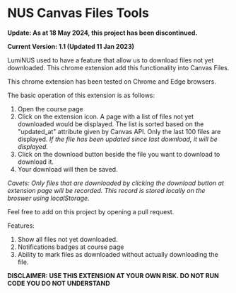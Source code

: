 # NUS Canvas Files Tools

__Update: As at 18 May 2024, this project has been discontinued.__

__Current Version:  1.1 (Updated 11 Jan 2023)__

LumiNUS used to have a feature that allow us to download files not yet downloaded. This chrome extension add this functionality into Canvas Files.

This chrome extension has been tested on Chrome and Edge browsers.

The basic operation of this extension is as follows:
1. Open the course page
2. Click on the extension icon. A page with a list of files not yet downloaded would be displayed. The list is sorted based on the "updated_at" attribute given by Canvas API. Only the last 100 files are displayed.
*If the file has been updated since last download, it will be displayed.*
3. Click on the download button beside the file you want to download to download it.
4. Your download will then be saved.


*Cavets: Only files that are downloaded by clicking the download button at extension page will be recorded. This record is stored locally on the broswer using localStorage.*

Feel free to add on this project by opening a pull request.

Features:
1. Show all files not yet downloaded.
2. Notifications badges at course page
3. Ability to mark files as downloaded without actually downloading the file.

__DISCLAIMER: USE THIS EXTENSION AT YOUR OWN RISK. DO NOT RUN CODE YOU DO NOT UNDERSTAND__
